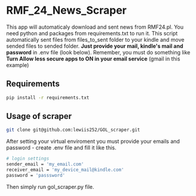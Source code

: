# RMF_24_News_Scraper
This app will automaticaly download and sent news from RMF24.pl. You need python and packages from requirements.txt to run it. 
This script automatically sent files from files_to_sent folder to your kindle and move sended files to sended folder.
**Just provide your mail, kindle's mail and password** in .env file (look below).
Remember, you must do something like **Turn Allow less secure apps to ON in your email service** (gmail in this example)

## Requirements
``` sh
pip install -r requirements.txt
```

## Usage of scraper

```sh
git clone git@github.com:lewiis252/GOL_scraper.git
```

After setting your virtual enviroment you must provide your emails and password - create .env file and fill it like this.

```sh
# login settings
sender_email = 'my_email.com'
receiver_email = 'my_device_mail@kindle.com'
password = 'passsword'
```

Then simply run gol_scraper.py file. 
